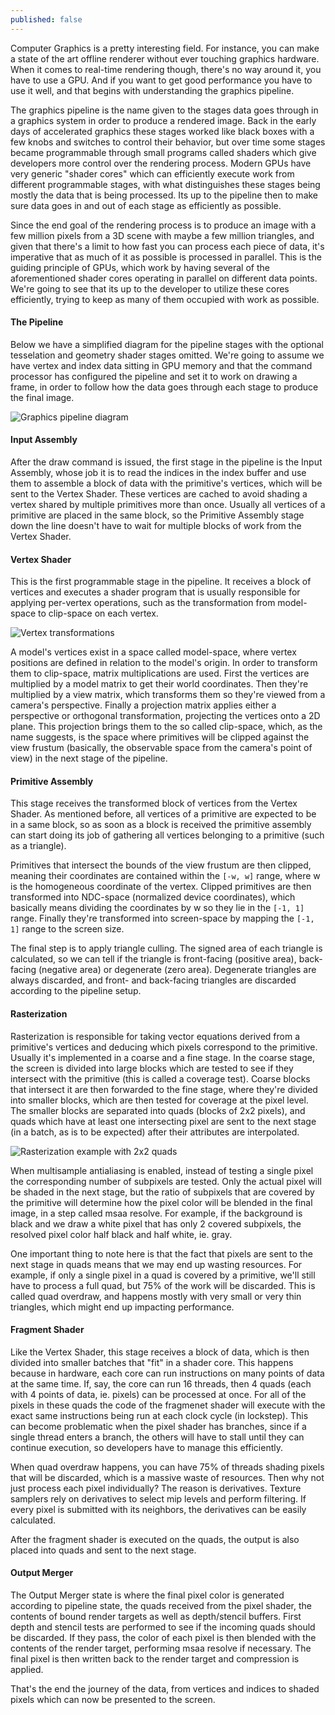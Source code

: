 ```yaml
---
published: false
---
```

Computer Graphics is a pretty interesting field. For instance, you can make a state of the art offline renderer without ever touching graphics hardware. When it comes to real-time rendering though, there's no way around it, you have to use a GPU. And if you want to get good performance you have to use it well, and that begins with understanding the graphics pipeline.

The graphics pipeline is the name given to the stages data goes through in a graphics system in order to produce a rendered image. Back in the early days of accelerated graphics these stages worked like black boxes with a few knobs and switches to control their behavior, but over time some stages became programmable through small programs called shaders which give developers more control over the rendering process. Modern GPUs have very generic "shader cores" which can efficiently execute work from different programmable stages, with what distinguishes these stages being mostly the data that is being processed. Its up to the pipeline then to make sure data goes in and out of each stage as efficiently as possible.

Since the end goal of the rendering process is to produce an image with a few million pixels from a 3D scene with maybe a few million triangles, and given that there's a limit to how fast you can process each piece of data, it's imperative that as much of it as possible is processed in parallel. This is the guiding principle of GPUs, which work by having several of the aforementioned shader cores operating in parallel on different data points. We're going to see that its up to the developer to utilize these cores efficiently, trying to keep as many of them occupied with work as possible. 

#### The Pipeline

Below we have a simplified diagram for the pipeline stages with the optional tesselation and geometry shader stages omitted. We're going to assume we have vertex and index data sitting in GPU memory and that the command processor has configured the pipeline and set it to work on drawing a frame, in order to follow how the data goes through each stage to produce the final image.

![Graphics pipeline diagram]({{site.baseurl}}/img/pipeline.png)

#### Input Assembly

After the draw command is issued, the first stage in the pipeline is the Input Assembly, whose job it is to read the indices in the index buffer and use them to assemble a block of data with the primitive's vertices, which will be sent to the Vertex Shader. These vertices are cached to avoid shading a vertex shared by multiple primitives more than once. Usually all vertices of a primitive are placed in the same block, so the Primitive Assembly stage down the line doesn't have to wait for multiple blocks of work from the Vertex Shader.

#### Vertex Shader

This is the first programmable stage in the pipeline. It receives a block of vertices and executes a shader program that is usually responsible for applying per-vertex operations, such as the transformation from model-space to clip-space on each vertex. 

![Vertex transformations]({{site.baseurl}}/img/transformations.png)

A model's vertices exist in a space called model-space, where vertex positions are defined in relation to the model's origin. In order to transform them to clip-space, matrix multiplications are used. First the vertices are multiplied by a model matrix to get their world coordinates. Then they're multiplied by a view matrix, which transforms them so they're viewed from a camera's perspective. Finally a projection matrix applies either a perspective or orthogonal transformation, projecting the vertices onto a 2D plane. This projection brings them to the so called clip-space, which, as the name suggests, is the space where primitives will be clipped against the view frustum (basically, the observable space from the camera's point of view) in the next stage of the pipeline.

#### Primitive Assembly

This stage receives the transformed block of vertices from the Vertex Shader. As mentioned before, all vertices of a primitive are expected to be in a same block, so as soon as a block is received the primitive assembly can start doing its job of gathering all vertices belonging to a primitive (such as a triangle). 

Primitives that intersect the bounds of the view frustum are then clipped, meaning their coordinates are contained within the `[-w, w]` range, where w is the homogeneous coordinate of the vertex. Clipped primitives are then transformed into NDC-space (normalized device coordinates), which basically means dividing the coordinates by w so they lie in the `[-1, 1]` range. Finally they're transformed into screen-space by mapping the `[-1, 1]` range to the screen size.  

The final step is to apply triangle culling. The signed area of each triangle is calculated, so we can tell if the triangle is front-facing (positive area), back-facing (negative area) or degenerate (zero area). Degenerate triangles are always discarded, and front- and back-facing triangles are discarded according to the pipeline setup.

#### Rasterization

Rasterization is responsible for taking vector equations derived from a primitive's vertices and deducing which pixels correspond to the primitive. Usually it's implemented in a coarse and a fine stage. In the coarse stage, the screen is divided into large blocks which are tested to see if they intersect with the primitive (this is called a coverage test). Coarse blocks that intersect it are then forwarded to the fine stage, where they're divided into smaller blocks, which are then tested for coverage at the pixel level. The smaller blocks are separated into quads (blocks of 2x2 pixels), and quads which have at least one intersecting pixel are sent to the next stage (in a batch, as is to be expected) after their attributes are interpolated. 

![Rasterization example with 2x2 quads]({{site.baseurl}}/img/quads.png)

When multisample antialiasing is enabled, instead of testing a single pixel the corresponding number of subpixels are tested. Only the actual pixel will be shaded in the next stage, but the ratio of subpixels that are covered by the primitive will determine how the pixel color will be blended in the final image, in a step called msaa resolve. For example, if the background is black and we draw a white pixel that has only 2 covered subpixels, the resolved pixel color half black and half white, ie. gray.

One important thing to note here is that the fact that pixels are sent to the next stage in quads means that we may end up wasting resources. For example, if only a single pixel in a quad is covered by a primitive, we'll still have to process a full quad, but 75% of the work will be discarded. This is called quad overdraw, and happens mostly with very small or very thin triangles, which might end up impacting performance.

#### Fragment Shader

Like the Vertex Shader, this stage receives a block of data, which is then divided into smaller batches that "fit" in a shader core. This happens because in hardware, each core can run instructions on many points of data at the same time. If, say, the core can run 16 threads, then 4 quads (each with 4 points of data, ie. pixels) can be processed at once. For all of the pixels in these quads the code of the fragmenet shader will execute with the exact same instructions being run at each clock cycle (in lockstep). This can become problematic when the pixel shader has branches, since if a single thread enters a branch, the others will have to stall until they can continue execution, so developers have to manage this efficiently.

When quad overdraw happens, you can have 75% of threads shading pixels that will be discarded, which is a massive waste of resources. Then why not just process each pixel individually? The reason is derivatives. Texture samplers rely on derivatives to select mip levels and perform filtering. If every pixel is submitted with its neighbors, the derivatives can be easily calculated.

After the fragment shader is executed on the quads, the output is also placed into quads and sent to the next stage.

#### Output Merger

The Output Merger state is where the final pixel color is generated according to pipeline state, the quads received from the pixel shader, the contents of bound render targets as well as depth/stencil buffers. First depth and stencil tests are performed to see if the incoming quads should be discarded. If they pass, the color of each pixel is then blended with the contents of the render target, performing msaa resolve if necessary. The final pixel is then written back to the render target and compression is applied.

That's the end the journey of the data, from vertices and indices to shaded pixels which can now be presented to the screen.